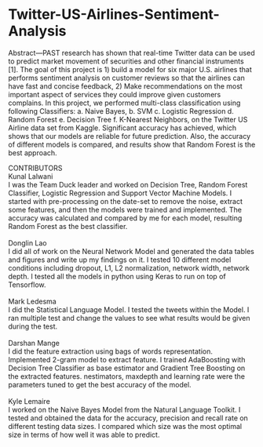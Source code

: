 # Twitter-US-Airlines-Sentiment-Analysis

Abstract—PAST research has shown that real-time Twitter data can be used to predict market movement of securities and other financial instruments [1]. The goal of this project is 1) build a model for six major U.S. airlines that performs sentiment analysis on customer reviews so that the airlines can have fast and concise feedback, 2) Make recommendations on the most important aspect of services they could improve given customers complains. In this project, we performed multi-class classification using following Classifiers: a. Naive Bayes, b. SVM c. Logistic Regression d. Random Forest e. Decision Tree f. K-Nearest Neighbors, on the Twitter US Airline data set from Kaggle. Significant accuracy has achieved, which shows that our models are reliable for future prediction. Also, the accuracy of different models is compared, and results show that Random Forest is the best approach.

CONTRIBUTORS <br>
Kunal Lalwani <br>
I was the Team Duck leader and worked on Decision Tree, Random Forest Classifier, Logistic Regression and Support Vector Machine Models. I started with pre-processing on the date-set to remove the noise, extract some features, and then the models were trained and implemented. The accuracy was calculated and compared by me for each model, resulting Random Forest as the best classifier.<br><br>
Donglin Lao <br>
I did all of work on the Neural Network Model and generated the data tables and figures and write up my findings on it. I tested 10 different model conditions including dropout, L1, L2 normalization, network width, network depth. I tested all the models in python using Keras to run on top of Tensorflow. <br><br>
Mark Ledesma <br>
I did the Statistical Language Model. I tested the tweets within the Model. I ran multiple test and change the values to see what results would be given during the test. <br><br>
Darshan Mange <br>
I did the feature extraction using bags of words representation. Implemented 2-gram model to extract feature. I trained AdaBoosting with Decision Tree Classifier as base estimator and Gradient Tree Boosting on the extracted features. nestimators, maxdepth and learning rate were the parameters tuned to get the best accuracy of the model. <br><br>
Kyle Lemaire <br>
I worked on the Naive Bayes Model from the Natural Language Toolkit. I tested and obtained the data for the accuracy, precision and recall rate on different testing data sizes. I compared which size was the most optimal size in terms of how well it was able to predict.
